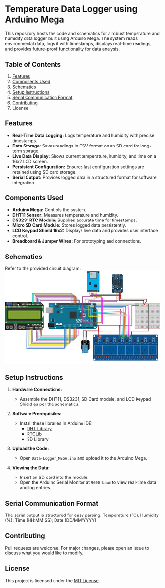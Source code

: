 # Temperature Data Logger using Arduino Mega

This repository hosts the code and schematics for a robust temperature and humidity data logger built using Arduino Mega. The system reads environmental data, logs it with timestamps, displays real-time readings, and provides future-proof functionality for data analysis.

## Table of Contents
1. [Features](#features)
2. [Components Used](#components-used)
3. [Schematics](#schematics)
4. [Setup Instructions](#setup-instructions)
5. [Serial Communication Format](#serial-communication-format)
6. [Contributing](#contributing)
7. [License](#license)

## Features
- **Real-Time Data Logging:** Logs temperature and humidity with precise timestamps.
- **Data Storage:** Saves readings in CSV format on an SD card for long-term storage.
- **Live Data Display:** Shows current temperature, humidity, and time on a 16x2 LCD screen.
- **Persistent Configuration:** Ensures last configuration settings are retained using SD card storage.
- **Serial Output:** Provides logged data in a structured format for software integration.

## Components Used
- **Arduino Mega:** Controls the system.
- **DHT11 Sensor:** Measures temperature and humidity.
- **DS3231 RTC Module:** Supplies accurate time for timestamps.
- **Micro SD Card Module:** Stores logged data persistently.
- **LCD Keypad Shield 16x2:** Displays live data and provides user interface control.
- **Breadboard & Jumper Wires:** For prototyping and connections.

## Schematics
Refer to the provided circuit diagram:  
[![Circuit Diagram](https://github.com/vikky0218/Temperature-Data-Logger-Arduino/blob/main/CircuitDiagram.png)](https://github.com/vikky0218/Temperature-Data-Logger-Arduino/blob/main/CircuitDiagram.png)

## Setup Instructions

1. **Hardware Connections:**  
   - Assemble the DHT11, DS3231, SD Card module, and LCD Keypad Shield as per the schematics.

2. **Software Prerequisites:**  
   - Install these libraries in Arduino IDE:
     - [DHT Library](https://github.com/adafruit/DHT-sensor-library)
     - [RTCLib](https://github.com/adafruit/RTClib)
     - [SD Library](https://www.arduino.cc/en/Reference/SD)

3. **Upload the Code:**  
   - Open `Data-Logger_MEGA.ino` and upload it to the Arduino Mega.

4. **Viewing the Data:**  
   - Insert an SD card into the module.
   - Open the Arduino Serial Monitor at `9600 baud` to view real-time data and log entries.

## Serial Communication Format
The serial output is structured for easy parsing:
Temperature (°C); Humidity (%); Time (HH:MM:SS); Date (DD/MM/YYYY)

## Contributing
Pull requests are welcome. For major changes, please open an issue to discuss what you would like to modify.

## License
This project is licensed under the [MIT License](LICENSE).
